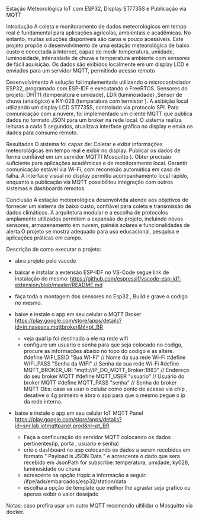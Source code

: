 Estação Meteorológica IoT com ESP32, Display ST7735S e Publicação via MQTT


Introdução
A coleta e monitoramento de dados meteorológicos em tempo real é fundamental para aplicações agrícolas, ambientais e acadêmicas. No entanto, muitas soluções disponíveis são caras e pouco acessíveis.
Este projeto propõe o desenvolvimento de uma estação meteorológica de baixo custo e conectada à Internet, capaz de medir temperatura, umidade, luminosidade, intensidade de chuva e temperatura ambiente com sensores de fácil aquisição. Os dados são exibidos localmente em um display LCD e enviados para um servidor MQTT, permitindo acesso remoto

Desenvolvimento
A solução foi implementada utilizando o microcontrolador ESP32, programado com ESP-IDF e executando o FreeRTOS.
Sensores do projeto: DHT11 (temperatura e umidade), LDR (luminosidade) ,Sensor de chuva (analógico) e  KY-028 (temperatura com termistor ).
A exibição local utilizando um display LCD ST7735S, controlado via protocolo SPI.
Para comunicação com a nuvem, foi implementado um cliente MQTT que publica dados no formato JSON para um broker na rede local. 
O sistema realiza leituras a cada 5 segundos, atualiza a interface gráfica no display e envia os dados para consumo remoto.

Resultados
O sistema foi capaz de:
Coletar e exibir informações meteorológicas em tempo real e exibir no display.
Publicar os dados de forma confiável em um servidor MQTT( Mosquitto ).
Obter precisão suficiente para aplicações acadêmicas e de monitoramento local.
Garantir comunicação estável via Wi-Fi, com reconexão automática em caso de falha.
A interface visual no display permitiu acompanhamento local rápido, enquanto a publicação via MQTT possibilitou integração com outros sistemas e dashboards remotos.

Conclusão
A estação meteorológica desenvolvida atende aos objetivos de fornecer um sistema de baixo custo, confiável para coleta e transmissão de dados climáticos. A arquitetura modular e a escolha de protocolos amplamente utilizados permitem a expansão do projeto, incluindo novos sensores, armazenamento em nuvem, painéis solares e funcionalidades de alerta.O projeto se mostra adequado para uso educacional, pesquisa e aplicações práticas em campo.


Descrição de como executar o projeto:

- abra projeto pelo vscode
- baixar e instalar a extensão ESP-IDF no VS-Code
    segue link de instalação do mesmo: https://github.com/espressif/vscode-esp-idf-extension/blob/master/README.md
- faça toda a montagem dos sensores no Esp32 , Build e grave o codigo no mesmo.
- baixe e instale o app em seu celular o MQTT Broker
    https://play.google.com/store/apps/details?id=in.naveens.mqttbroker&hl=pt_BR
    - veja qual ip foi destinado a ele na rede wifi    
    - configure um usuario e senha para que seja colocado no codigo, procure as informações abaixo no topo do codigo e as altere.
        #define WIFI_SSID         "Sua WI-Fi"                   // Nome da sua rede Wi-Fi
        #define WIFI_PASS         "Senha da WIFI"               // Senha da sua rede Wi-Fi
        #define MQTT_BROKER_URI   "mqtt://IP_DO_MQTT_Broker:1883"     // Endereço do seu broker MQTT
        #define MQTT_USER         "usuario"                   // Usuário do broker MQTT
        #define MQTT_PASS         "senha"                   // Senha do broker MQTT
    Obs: caso va usar o celular como ponto de acesso via chip , desative o 4g primeiro e abra o app para que o mesmo pegue o ip da rede interna.
    
- baixe e instale o app em seu celular IoT MQTT Panel
    https://play.google.com/store/apps/details?id=snr.lab.iotmqttpanel.prod&hl=pt_BR
    - Faça a conficuração do servidor MQTT colocando os dados pertinentes(ip, porta , usuario e senha)
    - crie o dashboard no app colocando os dados a serem recebidos em formato " Payload is JSON Data " e acrescente o dado que sera recebido em JsonPath for subscribe:  temperatura, umidade, ky028, luminosidade ou chuva
    - acrescente na opção tropic a informação a seguir:   /ifpe/ads/embarcados/esp32/station/data 
    - escolha a opção de template que melhor lhe agradar seja grafico ou apenas exibir o valor desejado

Notas: caso prefira usar um outro MQTT recomendo ultilidar o Mosquitto via docker. 



